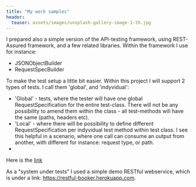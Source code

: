 ```yaml
---
title: "My work samples"
header:
  teaser: assets/images/unsplash-gallery-image-1-th.jpg
---
```


I prepared also a simple version of the API-testing framework, using REST-Assured framework, and a few related libraries. Within the framework I use for instance: 
* JSONObjectBuilder
* RequestSpecBuilder

To make the test setup a little bit easier. Within this project I will support 2 types of tests. I call them 'global', and 'indyvidual':
* 'Global' - tests, where the tester will have one global RequestSpecification for the entire test-class. There will not be any possibility to amend them within the class - all test-methods will have the same (paths, headers etc).
* 'Local' - where there will be possibility to define different RequestSpecification per indyvidual test method within test class. I see this helpful in a scenario, where one call can consume an output from another, with different for instance: request type, or path.
* 
Here is the [link](https://github.com/AdamSajewicz/RESTAssuredFromScratch "REST-Assured project built from scratch")

As a "system under tests" I used a simple demo RESTful webservice, which is under a link: https://restful-booker.herokuapp.com.
